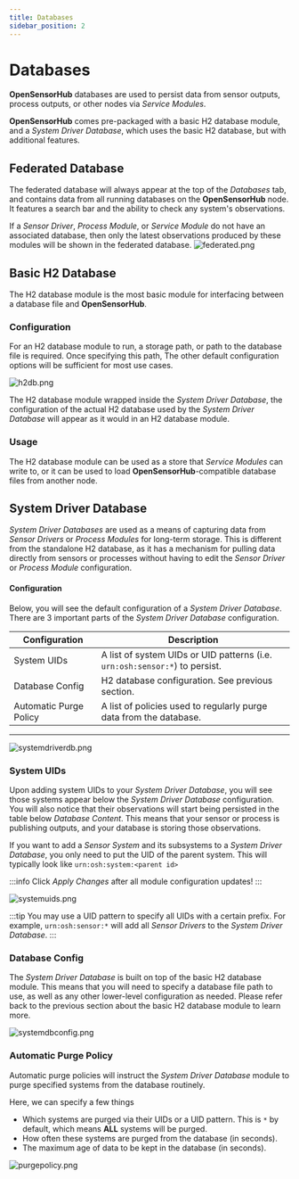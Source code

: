 ```yaml
---
title: Databases
sidebar_position: 2
---
```


# Databases

**OpenSensorHub** databases are used to persist data from sensor outputs, process outputs, or other nodes via *Service Modules*.

**OpenSensorHub** comes pre-packaged with a basic H2 database module, and a *System Driver Database*, which uses the basic H2 database, but with additional features.

## Federated Database

The federated database will always appear at the top of the *Databases* tab, and contains data from all running databases on the **OpenSensorHub** node.
It features a search bar and the ability to check any system's observations.

If a *Sensor Driver*, *Process Module*, or *Service Module* do not have an associated database, then only the latest observations produced by these modules will be shown in the federated database.
![federated.png](..%2F..%2Fassets%2Fosh%2Fadminui%2Fdatabases%2Ffederated.png)

## Basic H2 Database

The H2 database module is the most basic module for interfacing between a database file and **OpenSensorHub**.

### Configuration

For an H2 database module to run, a storage path, or path to the database file is required. Once specifying this path, 
The other default configuration options will be sufficient for most use cases.

![h2db.png](..%2F..%2Fassets%2Fosh%2Fadminui%2Fdatabases%2Fh2db.png)

The H2 database module wrapped inside the *System Driver Database*, the configuration of the actual H2 database used by the *System Driver Database* will appear as it would in an H2 database module.

### Usage

The H2 database module can be used as a store that *Service Modules* can write to, or it can be used to load **OpenSensorHub**-compatible database files from another node.

## System Driver Database

*System Driver Databases* are used as a means of capturing data from *Sensor Drivers* or *Process Modules* for long-term storage. 
This is different from the standalone H2 database, as it has a mechanism for pulling data directly from sensors or processes without having to edit the *Sensor Driver* or *Process Module* configuration.

#### Configuration

Below, you will see the default configuration of a *System Driver Database*.
There are 3 important parts of the *System Driver Database* configuration.

| Configuration          | Description                                                                 |
|------------------------|-----------------------------------------------------------------------------|
| System UIDs            | A list of system UIDs or UID patterns (i.e. `urn:osh:sensor:*`) to persist. |
| Database Config        | H2 database configuration. See previous section.                            |
| Automatic Purge Policy | A list of policies used to regularly purge data from the database.          |

---

![systemdriverdb.png](..%2F..%2Fassets%2Fosh%2Fadminui%2Fdatabases%2Fsystemdriverdb.png)

### System UIDs

Upon adding system UIDs to your *System Driver Database*, you will see those systems appear below the *System Driver Database* configuration.
You will also notice that their observations will start being persisted in the table below *Database Content*. 
This means that your sensor or process is publishing outputs, and your database is storing those observations.

If you want to add a *Sensor System* and its subsystems to a *System Driver Database*, you only need to put the UID of the parent system. This will typically look like `urn:osh:system:<parent id>`

:::info
Click *Apply Changes* after all module configuration updates!
:::

![systemuids.png](..%2F..%2Fassets%2Fosh%2Fadminui%2Fdatabases%2Fsystemuids.png)

:::tip
You may use a UID pattern to specify all UIDs with a certain prefix. For example, `urn:osh:sensor:*` will add all *Sensor Drivers* to the *System Driver Database*.
:::

### Database Config

The *System Driver Database* is built on top of the basic H2 database module. 
This means that you will need to specify a database file path to use, as well as any other lower-level configuration as needed.
Please refer back to the previous section about the basic H2 database module to learn more.

![systemdbconfig.png](..%2F..%2Fassets%2Fosh%2Fadminui%2Fdatabases%2Fsystemdbconfig.png)

### Automatic Purge Policy

Automatic purge policies will instruct the *System Driver Database* module to purge specified systems from the database routinely.

Here, we can specify a few things
- Which systems are purged via their UIDs or a UID pattern. This is `*` by default, which means **ALL** systems will be purged.
- How often these systems are purged from the database (in seconds).
- The maximum age of data to be kept in the database (in seconds).

![purgepolicy.png](..%2F..%2Fassets%2Fosh%2Fadminui%2Fdatabases%2Fpurgepolicy.png)